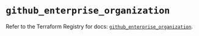 # `github_enterprise_organization`

Refer to the Terraform Registry for docs: [`github_enterprise_organization`](https://registry.terraform.io/providers/integrations/github/6.2.2/docs/resources/enterprise_organization).

